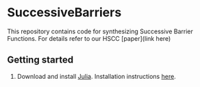 # SuccessiveBarriers
This repository contains code for synthesizing Successive Barrier Functions. For details refer to our HSCC [paper](link here)
## Getting started
1. Download and install [Julia](https://julialang.org/). Installation instructions [here](https://docs.julialang.org/en/v1/manual/installation/).
